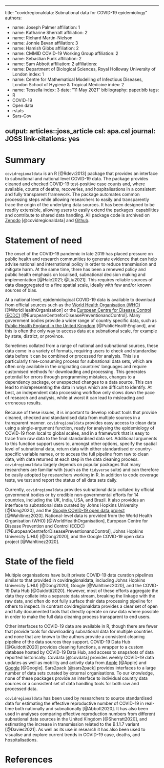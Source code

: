 
---
title: "covidregionaldata: Subnational data for COVID-19 epidemiology"
authors:
  - name: Joseph Palmer
    affiliation: 1
  - name: Katharine Sherratt
    affiliation: 2
  - name: Richard Martin-Nielson
  - name: Jonnie Bevan
    affiliation: 3
  - name: Hamish Gibbs
    affiliation: 2
  - name: CMMID COVID-19 Working Group
    affiliation: 2
  - name: Sebastian Funk
    affiliation: 2
  - name: Sam Abbott
    affiliation: 2
affiliations:
 - name: Department of Biological Sciences, Royal Holloway University of London
   index: 1
 - name: Centre for Mathematical Modelling of Infectious Diseases, London School of Hygiene & Tropical Medicine
   index: 2
 - name: Tessella
   index: 3
date: "11 May 2021"
bibliography: paper.bib
tags:
  - R
  - COVID-19
  - Open data
  - rstats
  - Sars-Cov

output: articles::joss_article
csl: apa.csl
journal: JOSS
link-citations: yes
---
# Summary

`covidregionaldata` is an R [@Rdev:2013] package that provides an interface to subnational and national level COVID-19 data. The package provides cleaned and checked COVID-19 test-positive case counts and, where available, counts of deaths, recoveries, and hospitalisations in a consistent and fully transparent framework. The package automates common processing steps while allowing researchers to easily and transparently trace the origin of the underlying data sources. It has been designed to be readily extensible, allowing users to easily extend the packages' capabilities and contribute to shared data handling. All package code is archived on [Zenodo](https://zenodo.org/record/4718466) [@covidregionaldata] and [Github](https://github.com/epiforecasts/covidregionaldata).

# Statement of need

The onset of the COVID-19 pandemic in late 2019 has placed pressure on public health and research communities to generate evidence that can help advise national and international policy in order to reduce transmission and mitigate harm. At the same time, there has been a renewed policy and public health emphasis on localised, subnational decision making and implementation [@Hale2021; @Liu2021]. This requires reliable sources of data disaggregated to a fine spatial scale, ideally with few and/or known sources of bias.

At a national level, epidemiological COVID-19 data is available to download from official sources such as the [World Health Organisation (WHO)](https://covid19.who.int/) [@WorldHealthOrganisation] or the [European Centre for Disease Control (ECDC)](https://www.ecdc.europa.eu/en/publications-data/download-todays-data-geographic-distribution-covid-19-cases-worldwide%7D) [@EuropeanCentreforDiseasePreventionandControl]. Many government bodies provide a wider range of country specific data, such as [Public Health England in the United Kingdom](https://coronavirus.data.gov.uk/details/about-data) [@PublicHealthEngland], and this is often the only way to access data at a subnational scale, for example by state, district, or province.

Sometimes collated from a range of national and subnational sources, these data come in a variety of formats, requiring users to check and standardise data before it can be combined or processed for analysis.  This is a particularly time-consuming process for subnational data sets, which are often only available in the originating countries’ languages and require customised methods for downloading and processing. This generates potential for errors through programming mistakes, changes to a dependency package, or unexpected changes to a data source. This can lead to misrepresenting the data in ways which are difficult to identify. At best, an independent data processing workflow only slows down the pace of research and analysis, while at worst it can lead to misleading and erroneous results.

Because of these issues, it is important to develop robust tools that provide cleaned, checked and standardised data from multiple sources in a transparent manner. `covidregionaldata` provides easy access to clean data using a single-argument function, ready for analysing the epidemiology of COVID-19 from local to global scales, and in a framework that is easy to trace from raw data to the final standardised data set. Additional arguments to this function support users to, amongst other options, specify the spatial level of subnational data, return data with either standardised or country-specific variable names, or to access the full pipeline from raw to clean data, with data returned at each step in the data cleaning process. `covidregionaldata` largely depends on popular packages that many researchers are familiar with (such as the `tidyverse` suite) and can therefore be easily adopted by researchers working in R. In addition to code coverage tests, we test and report the status of all data sets daily.

Currently, `covidregionaldata` provides subnational data collated by official government bodies or by credible non-governmental efforts for 14 countries, including the UK, India, USA, and Brazil. It also provides an interface to subnational data curated by Johns Hopkins University [@Dong2020], and the [Google COVID-19 open data project](https://github.com/GoogleCloudPlatform/covid-19-open-data) [@Wahltinez2020]. National-level data is provided from the World Health Organisation (WHO) [@WorldHealthOrganisation], European Centre for Disease Prevention and Control (ECDC) [@EuropeanCentreforDiseasePreventionandControl], Johns Hopkins University (JHU) [@Dong2020], and the Google COVID-19 open data project [@Wahltinez2020].

# State of the field

Multiple organisations  have built private COVID-19 data curation pipelines similar to that provided in covidregionaldata, including Johns Hopkins University (JHU) [@Dong2020], Google [@Wahltinez2020], and the COVID-19 Data Hub [@Guidotti2020]. However, most of these efforts aggregate the data they collate into a separate data stream, breaking the linkage with the raw data, and often do not fully surface their data processing pipeline for others to inspect. In contrast covidregionaldata provides a clear set of open and fully documented tools that directly operate on raw data where possible in order to make the full data cleaning process transparent to end users.

Other interfaces to COVID-19 data are available in R, though there are fewer that provide tools for downloading subnational data for multiple countries and none that are known to the authors provide a consistent cleaning pipeline of the data sources they support. COVID-19 Data Hub [@Guidotti2020] provides cleaning functions, a wrapper to a custom database hosted by COVID-19 Data Hub, and access to snapshots of data reported historically. Covdata [@covdata] provides weekly COVID-19 data updates as well as mobility and activity data from [Apple](https://covid19.apple.com/mobility) [@Apple] and [Google](https://www.google.com/covid19/mobility/data_documentation.html) [@Google]. Sars2pack [@sars2pack] provides interfaces to a large number of data sets curated by external organisations. To our knowledge, none of these packages provide an interface to individual country data sources or a consistent set of data handling tools for both raw and processed data.

`covidregionaldata` has been used by researchers to source standardised data for estimating the effective reproductive number of COVID-19 in real-time both nationally and subnationally [@Abbott2020]. It has also been used in analyses comparing effective reproduction numbers from different subnational data sources in the United Kingdom [@Sherratt2020], and estimating the increase in transmission related to the B.1.1.7 variant [@Davies2021]. As well as its use in research it has also been used to visualise and explore current trends in COVID-19 case, deaths, and hospitalisations.


# References
